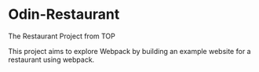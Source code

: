 # Odin-Restaurant

The Restaurant Project from TOP

This project aims to explore Webpack by building an example website for a restaurant using webpack.
